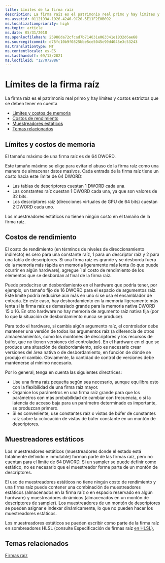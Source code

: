 ```yaml
---
title: Límites de la firma raíz
description: La firma raíz es el patrimonio real primo y hay límites y costos estrictos que se deben tener en cuenta.
ms.assetid: 01121D3A-1926-4246-9C20-5E11F2E0B092
ms.localizationpriority: high
ms.topic: article
ms.date: 05/31/2018
ms.openlocfilehash: 25986da72cfcad7b714031e063341e1832d6ae68
ms.sourcegitcommit: d75fc10b9f0825bbe5ce5045c90d4045e3c53243
ms.translationtype: MT
ms.contentlocale: es-ES
ms.lasthandoff: 09/13/2021
ms.locfileid: "127072886"
---
```

# <a name="root-signature-limits"></a>Límites de la firma raíz

La firma raíz es el patrimonio real primo y hay límites y costos estrictos que se deben tener en cuenta.

-   [Límites y costos de memoria](#memory-limits-and-costs)
-   [Costos de rendimiento](#performance-costs)
-   [Muestreadores estáticos](#static-samplers)
-   [Temas relacionados](#related-topics)

## <a name="memory-limits-and-costs"></a>Límites y costos de memoria

El tamaño máximo de una firma raíz es de 64 DWORD.

Este tamaño máximo se elige para evitar el abuso de la firma raíz como una manera de almacenar datos masivos. Cada entrada de la firma raíz tiene un costo hacia este límite de 64 DWORD:

-   Las tablas de descriptores cuestan 1 DWORD cada una.
-   Las constantes raíz cuestan 1 DWORD cada una, ya que son valores de 32 bits.
-   Los descriptores raíz (direcciones virtuales de GPU de 64 bits) cuestan 2 DWORD cada uno.

Los muestreadores estáticos no tienen ningún costo en el tamaño de la firma raíz.

## <a name="performance-costs"></a>Costos de rendimiento

El costo de rendimiento (en términos de niveles de direccionamiento indirecto) es cero para una constante raíz, 1 para un descriptor raíz y 2 para una tabla de descriptores. Si una firma raíz es grande y se desborda fuera de la memoria más rápida en memoria ligeramente más lenta (lo que puede ocurrir en algún hardware), agregue 1 al costo de rendimiento de los elementos que se desbordan al final de la firma raíz.

Puede producirse un desbordamiento en el hardware que podría tener, por ejemplo, un tamaño fijo de 16 DWORD para el espacio de argumentos raíz. Este límite podría reducirse aún más en uno si se usa el ensamblador de entrada. En este caso, hay desbordamiento en la memoria ligeramente más lenta si la firma raíz es demasiado grande para la memoria nativa DWORD 15 o 16. En otro hardware no hay memoria de argumento raíz nativa fija (por lo que la situación de desbordamiento nunca se produce).

Para todo el hardware, si cambia algún argumento raíz, el controlador debe mantener una versión de todos los argumentos raíz (a diferencia de otros almacenamientos, como los montones de descriptores y los recursos de búfer, que no tienen versiones del controlador). En el hardware en el que se produce una situación de desbordamiento, solo es necesario crear versiones del área nativa o de desbordamiento, en función de dónde se produjo el cambio. Obviamente, la cantidad de control de versiones debe mantenerse al mínimo necesario.

Por lo general, tenga en cuenta las siguientes directrices:

-   Use una firma raíz pequeña según sea necesario, aunque equilibra esto con la flexibilidad de una firma raíz mayor.
-   Organice los parámetros en una firma raíz grande para que los parámetros con más probabilidad de cambiar con frecuencia, o si la latencia de acceso baja para un parámetro determinado es importante, se produzcan primero.
-   Si es conveniente, use constantes raíz o vistas de búfer de constantes raíz sobre la colocación de vistas de búfer constante en un montón de descriptores.

## <a name="static-samplers"></a>Muestreadores estáticos

Los muestreadores estáticos (muestreadores donde el estado está totalmente definido e inmutable) forman parte de las firmas raíz, pero no cuentan para el límite de 64 DWORD. Si un sampler se puede definir como estático, no es necesario que el muestreador forme parte de un montón de descriptores.

El uso de muestreadores estáticos no tiene ningún costo de rendimiento y una firma raíz puede contener una combinación de muestreadores estáticos (almacenados en la firma raíz o en espacio reservado en algún hardware) y muestreadores dinámicos (almacenados en un montón de descriptores de sampler). Los muestreadores de un montón de descriptores se pueden asignar e indexar dinámicamente, lo que no pueden hacer los muestreadores estáticos.

Los muestreadores estáticos se pueden escribir como parte de la firma raíz en sombreadores HLSL (consulte Especificación de firmas raíz [en HLSL).](specifying-root-signatures-in-hlsl.md)

## <a name="related-topics"></a>Temas relacionados

<dl> <dt>

[Firmas raíz](root-signatures.md)
</dt> </dl>

 

 




